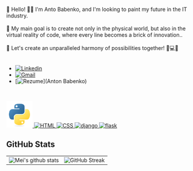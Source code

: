 👋 Hello! 👨‍🔬 I'm Anto Babenko, and I'm looking to paint my future in the IT industry.
  <br>
  <br>
🔭  My main goal is to create not only in the physical world, but also in the virtual reality of code, where every line becomes a brick of innovation..
 <br>
 <br>
👯 Let's create an unparalleled harmony of possibilities together! 🎨💻🏡
<br>
<br>
- [![Linkedin](https://img.shields.io/badge/-Anton_Babenko-blue?style=flat&logo=Linkedin&logoColor=white)](https://www.linkedin.com/in/babenko-anton/)
- [![Gmail](https://img.shields.io/badge/-Contact_me_via_Gmail-c14438?style=flat&logo=Gmail&logoColor=white&color=BB001B)](mailto:antonbabenko1983@gmail.com)
- [![Rezume](https://www.canva.com/design/DAF9KatXbtw/laFNBf0DsG7W0d-8vG5ZbA/view?utm_content=DAF9KatXbtw&utm_campaign=designshare&utm_medium=link&utm_source=editor)](Anton Babenko)
  
<br>

<p align="left"> 
  <a href="https://www.python.org" target="_blank" rel="noreferrer"> <img src="https://raw.githubusercontent.com/devicons/devicon/master/icons/python/python-original.svg" alt="python" width="70" height="70"/> </a>
  <a href="https://developer.mozilla.org/en-US/docs/Web/HTML" target="_blank" rel="noreferrer"> <img src="https://upload.wikimedia.org/wikipedia/commons/6/61/HTML5_logo_and_wordmark.svg" alt="HTML" width="70" height="70"/> </a>
  <a href="https://developer.mozilla.org/en-US/docs/Web/CSS" target="_blank" rel="noreferrer"> <img src="https://upload.wikimedia.org/wikipedia/commons/d/d5/CSS3_logo_and_wordmark.svg" alt="CSS" width="70" height="70"/> </a>
  <a href="https://www.djangoproject.com" target="_blank" rel="noreferrer"> <img src="https://upload.wikimedia.org/wikipedia/commons/7/75/Django_logo.svg" alt="django" width="90" height="70"/> </a>
  <a href="https://flask.palletsprojects.com/en/2.2.x/" target="_blank" rel="noreferrer"> <img src="https://upload.wikimedia.org/wikipedia/commons/thumb/3/3c/Flask_logo.svg/1200px-Flask_logo.svg.png" alt="flask" width="90" height="70"/> </a>

<br>

## GitHub Stats

| | |
| :---: | :---: |
| ![Mei's github stats](https://github-readme-stats.vercel.app/api?username=bobantonbob&show_icons=true&theme=cobalt) | ![GitHub Streak](https://github-readme-streak-stats.herokuapp.com/?user=bobantonbob&theme=cobalt) |
